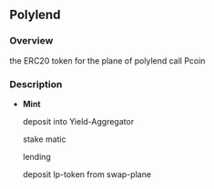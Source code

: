 ## Polylend

### Overview

the ERC20 token for the plane of polylend call Pcoin

### Description

- **Mint**

  deposit into Yield-Aggregator

  stake matic 

  lending

  deposit lp-token from swap-plane


